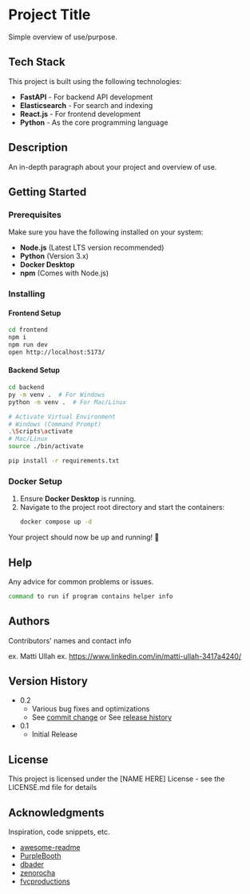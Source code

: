 # Project Title

Simple overview of use/purpose.

## Tech Stack

This project is built using the following technologies:
- **FastAPI** - For backend API development
- **Elasticsearch** - For search and indexing
- **React.js** - For frontend development
- **Python** - As the core programming language

## Description

An in-depth paragraph about your project and overview of use.

## Getting Started

### Prerequisites
Make sure you have the following installed on your system:
- **Node.js** (Latest LTS version recommended)
- **Python** (Version 3.x)
- **Docker Desktop**
- **npm** (Comes with Node.js)

### Installing

#### Frontend Setup

```sh
cd frontend
npm i
npm run dev
open http://localhost:5173/
```

#### Backend Setup

```sh
cd backend
py -m venv .  # For Windows
python -m venv .  # For Mac/Linux

# Activate Virtual Environment
# Windows (Command Prompt)
.\Scripts\activate
# Mac/Linux
source ./bin/activate

pip install -r requirements.txt
```

### Docker Setup

1. Ensure **Docker Desktop** is running.
2. Navigate to the project root directory and start the containers:
   ```sh
   docker compose up -d
   ```

Your project should now be up and running! 🚀

## Help

Any advice for common problems or issues.
```sh
command to run if program contains helper info
```

## Authors

Contributors' names and contact info

ex. Matti Ullah
ex. https://www.linkedin.com/in/matti-ullah-3417a4240/

## Version History

* 0.2
    * Various bug fixes and optimizations
    * See [commit change]() or See [release history]()
* 0.1
    * Initial Release

## License

This project is licensed under the [NAME HERE] License - see the LICENSE.md file for details

## Acknowledgments

Inspiration, code snippets, etc.
* [awesome-readme](https://github.com/matiassingers/awesome-readme)
* [PurpleBooth](https://gist.github.com/PurpleBooth/109311bb0361f32d87a2)
* [dbader](https://github.com/dbader/readme-template)
* [zenorocha](https://gist.github.com/zenorocha/4526327)
* [fvcproductions](https://gist.github.com/fvcproductions/1bfc2d4aecb01a834b46)

